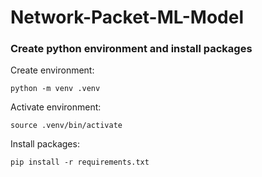 # Network-Packet-ML-Model

### Create python environment and install packages 

Create environment:

```
python -m venv .venv
```

Activate environment:
```
source .venv/bin/activate
```

Install packages:
```
pip install -r requirements.txt
```


